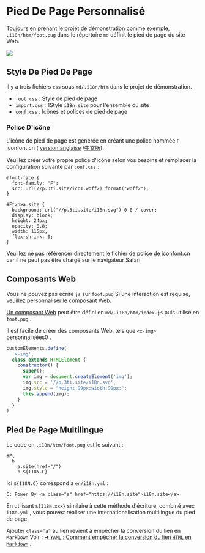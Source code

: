 # Pied De Page Personnalisé

Toujours en prenant le projet de démonstration comme exemple, `.i18n/htm/foot.pug` dans le répertoire `md` définit le pied de page du site Web.

![](https://p.3ti.site/1721286077.avif)

## Style De Pied De Page

Il y a trois fichiers `css` sous `md/.i18n/htm` dans le projet de démonstration.

* `foot.css` : Style de pied de page
* `import.css` : 1Style `i18n.site` pour l'ensemble du site
* `conf.css` : Icônes et polices de pied de page

### Police D'icône

L'icône de pied de page est générée en créant une police nommée `F` iconfont.cn ( [version anglaise](https://www.iconfont.cn/?lang=en-us) /[中文版](https://www.iconfont.cn/?lang=zh)).

Veuillez créer votre propre police d'icône selon vos besoins et remplacer la configuration suivante par `conf.css` :

```
@font-face {
  font-family: "F";
  src: url(//p.3ti.site/ico1.woff2) format("woff2");
}

#Ft>b>a.site {
  background: url("//p.3ti.site/i18n.svg") 0 0 / cover;
  display: block;
  height: 24px;
  opacity: 0.8;
  width: 115px;
  flex-shrink: 0;
}
```

Veuillez ne pas référencer directement le fichier de police de iconfont.cn car il ne peut pas être chargé sur le navigateur Safari.

## Composants Web

Vous ne pouvez pas écrire `js` sur `foot.pug` Si une interaction est requise, veuillez personnaliser le composant Web.

[Un composant Web](https://www.freecodecamp.org/news/build-your-first-web-component/) peut être défini en `md/.i18n/htm/index.js` puis utilisé en `foot.pug` .

Il est facile de créer des composants Web, tels que `<x-img>` personnalisées0 .

```js
customElements.define(
  'x-img',
  class extends HTMLElement {
    constructor() {
      super();
      var img = document.createElement('img');
      img.src = '//p.3ti.site/i18n.svg';
      img.style = "height:99px;width:99px;";
      this.append(img);
    }
  }
)
```

## Pied De Page Multilingue

Le code en `.i18n/htm/foot.pug` est le suivant :

```
#Ft
  b
    a.site(href="/")
    b ${I18N.C}
```

Ici `${I18N.C}` correspond à `en/i18n.yml` :

```
C: Power By <a class="a" href="https://i18n.site">i18n.site</a>
```

En utilisant `${I18N.xxx}` similaire à cette méthode d'écriture, combiné avec `i18n.yml` , vous pouvez réaliser une internationalisation multilingue du pied de page.

Ajouter `class="a"` au lien revient à empêcher la conversion du lien en `MarkDown` Voir :
 [➔ `YAML` : Comment empêcher la conversion du lien `HTML` en `Markdown`](/i18/qa#H2) .